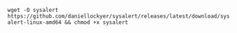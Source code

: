 
`wget -O sysalert https://github.com/daniellockyer/sysalert/releases/latest/download/sysalert-linux-amd64 && chmod +x sysalert`
